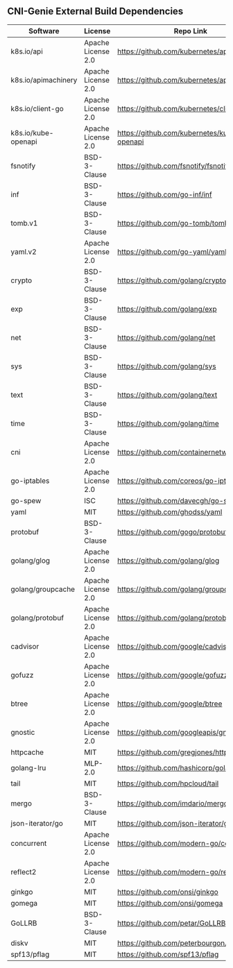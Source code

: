 ## CNI-Genie External Build Dependencies

| Software | License | Repo Link
|---|---|---|
|k8s.io/api | Apache License 2.0  |https://github.com/kubernetes/api
|k8s.io/apimachinery | Apache License 2.0  |https://github.com/kubernetes/apimachinery
|k8s.io/client-go | Apache License 2.0  |https://github.com/kubernetes/client-go
|k8s.io/kube-openapi | Apache License 2.0  |https://github.com/kubernetes/kube-openapi
|fsnotify |BSD-3-Clause | https://github.com/fsnotify/fsnotify
|inf | BSD-3-Clause |https://github.com/go-inf/inf
|tomb.v1 | BSD-3-Clause |https://github.com/go-tomb/tomb/tree/v1
|yaml.v2 | Apache License 2.0  |https://github.com/go-yaml/yaml/tree/v2
|crypto | BSD-3-Clause | https://github.com/golang/crypto
|exp | BSD-3-Clause | https://github.com/golang/exp
|net | BSD-3-Clause | https://github.com/golang/net
|sys | BSD-3-Clause | https://github.com/golang/sys
|text | BSD-3-Clause | https://github.com/golang/text
|time | BSD-3-Clause | https://github.com/golang/time
|cni | Apache License 2.0 | https://github.com/containernetworking/cni
|go-iptables| Apache License 2.0 | https://github.com/coreos/go-iptables
|go-spew |ISC | https://github.com/davecgh/go-spew
|yaml |MIT | https://github.com/ghodss/yaml
|protobuf |BSD-3-Clause | https://github.com/gogo/protobuf
golang/glog |Apache License 2.0 | https://github.com/golang/glog
|golang/groupcache |Apache License 2.0 | https://github.com/golang/groupcache
|golang/protobuf |Apache License 2.0 | https://github.com/golang/protobuf
|cadvisor |Apache License 2.0 | https://github.com/google/cadvisor
|gofuzz |Apache License 2.0 | https://github.com/google/gofuzz
|btree |Apache License 2.0 | https://github.com/google/btree
|gnostic |Apache License 2.0 | https://github.com/googleapis/gnostic
|httpcache | MIT| https://github.com/gregjones/httpcache
|golang-lru |MLP-2.0 | https://github.com/hashicorp/golang-lru
|tail |MIT | https://github.com/hpcloud/tail
|mergo |BSD-3-Clause | https://github.com/imdario/mergo
|json-iterator/go |MIT | https://github.com/json-iterator/go
|concurrent |Apache License 2.0 | https://github.com/modern-go/concurrent
|reflect2 |Apache License 2.0 | https://github.com/modern-go/reflect2
|ginkgo |MIT | https://github.com/onsi/ginkgo
|gomega |MIT | https://github.com/onsi/gomega
|GoLLRB |BSD-3-Clause | https://github.com/petar/GoLLRB
|diskv | MIT| https://github.com/peterbourgon/diskv
|spf13/pflag |MIT | https://github.com/spf13/pflag
